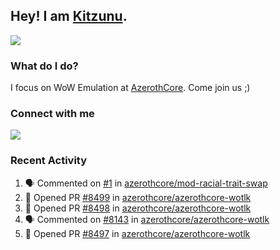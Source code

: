 ## Hey! I am [Kitzunu](https://Github.com/Kitzunu).

<!--<a href="https://github-readme-stats.kitzunu.vercel.app/api?username=Kitzunu&show_icons=true&theme=dark">
  <img align="center" src="https://github-readme-stats.kitzunu.vercel.app/api?username=Kitzunu&show_icons=true&theme=dark" />
</a>-->
<a href="https://github-readme-stats.kitzunu.vercel.app/api?username=Kitzunu&show_icons=true&theme=dark">
  <img align="center" src="https://github-readme-stats.vercel.app/api/top-langs/?username=Kitzunu&layout=compact&theme=dark" />
</a>

### What do I do?

I focus on WoW Emulation at [AzerothCore](https://Github.com/AzerothCore). Come join us ;)

### Connect with me
[![](https://img.shields.io/badge/AzerothCore%20Discord-Connect%20with%20me!-green)](https://discord.com/invite/gkt4y2x)

### Recent Activity

<!--START_SECTION:activity-->
1. 🗣 Commented on [#1](https://github.com/azerothcore/mod-racial-trait-swap/issues/1) in [azerothcore/mod-racial-trait-swap](https://github.com/azerothcore/mod-racial-trait-swap)
2. 💪 Opened PR [#8499](https://github.com/azerothcore/azerothcore-wotlk/pull/8499) in [azerothcore/azerothcore-wotlk](https://github.com/azerothcore/azerothcore-wotlk)
3. 💪 Opened PR [#8498](https://github.com/azerothcore/azerothcore-wotlk/pull/8498) in [azerothcore/azerothcore-wotlk](https://github.com/azerothcore/azerothcore-wotlk)
4. 🗣 Commented on [#8143](https://github.com/azerothcore/azerothcore-wotlk/issues/8143) in [azerothcore/azerothcore-wotlk](https://github.com/azerothcore/azerothcore-wotlk)
5. 💪 Opened PR [#8497](https://github.com/azerothcore/azerothcore-wotlk/pull/8497) in [azerothcore/azerothcore-wotlk](https://github.com/azerothcore/azerothcore-wotlk)
<!--END_SECTION:activity-->
